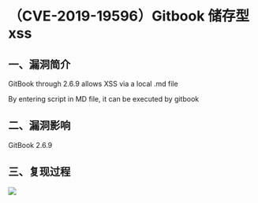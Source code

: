 （CVE-2019-19596）Gitbook 储存型xss
===================================

一、漏洞简介
------------

GitBook through 2.6.9 allows XSS via a local .md file

By entering script in MD file, it can be executed by gitbook

二、漏洞影响
------------

GitBook 2.6.9

三、复现过程
------------

![](./resource/(CVE-2019-19596)Gitbook储存型xss/media/rId24.png)
